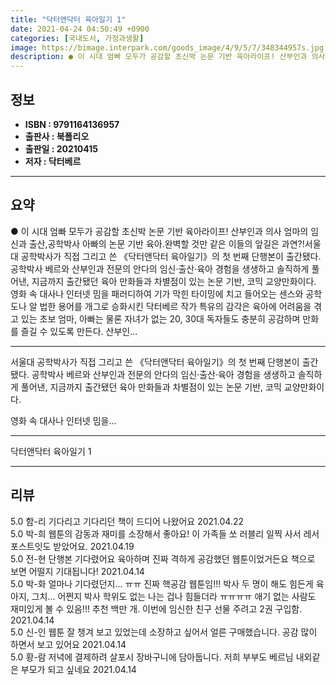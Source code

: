 ```yaml
---
title: "닥터앤닥터 육아일기 1"
date: 2021-04-24 04:50:49 +0900
categories: [국내도서, 가정과생활]
image: https://bimage.interpark.com/goods_image/4/9/5/7/348344957s.jpg
description: ● 이 시대 엄빠 모두가 공감할 초신박 논문 기반 육아라이프! 산부인과 의사 엄마의 임신과 출산,공학박사 아빠의 논문 기반 육아.완벽할 것만 같은 이들의 앞길은 과연?!서울대 공학박사가 직접 그리고 쓴 《닥터앤닥터 육아일기》의 첫 번째 단행본이 출간됐다. 공학박사 베르와 산부인과 전문
---
```


## **정보**

- **ISBN : 9791164136957**
- **출판사 : 북폴리오**
- **출판일 : 20210415**
- **저자 : 닥터베르**

------



## **요약**

●  이 시대 엄빠 모두가 공감할 초신박 논문 기반 육아라이프! 산부인과 의사 엄마의 임신과 출산,공학박사 아빠의 논문 기반 육아.완벽할 것만 같은 이들의 앞길은 과연?!서울대 공학박사가 직접 그리고 쓴 《닥터앤닥터 육아일기》의 첫 번째 단행본이 출간됐다. 공학박사 베르와 산부인과 전문의 안다의 임신·출산·육아 경험을 생생하고 솔직하게 풀어낸, 지금까지 출간됐던 육아 만화들과 차별점이 있는 논문 기반, 코믹 교양만화이다. 영화 속 대사나 인터넷 밈을 패러디하여 기가 막힌 타이밍에 치고 들어오는 센스와 공학도나 알 법한 용어를 개그로 승화시킨 닥터베르 작가 특유의 감각은 육아에 어려움을 겪고 있는 초보 엄마, 아빠는 물론 자녀가 없는 20, 30대 독자들도 충분히 공감하며 만화를 즐길 수 있도록 만든다. 산부인...

------

서울대 공학박사가 직접 그리고 쓴 《닥터앤닥터 육아일기》의 첫 번째 단행본이 출간됐다. 공학박사 베르와 산부인과 전문의 안다의 임신·출산·육아 경험을 생생하고 솔직하게 풀어낸, 지금까지 출간됐던 육아 만화들과 차별점이 있는 논문 기반, 코믹 교양만화이다.

영화 속 대사나 인터넷 밈을... 

------


닥터앤닥터 육아일기 1 

------


## **리뷰** 

5.0 함-리 기다리고 기다리던 책이 드디어 나왔어요 2021.04.22 <br/>5.0 박-희 웹툰의 감동과 재미를 소장해서 좋아요!
이 가족들 쏘 러블리
일찍 사서 레서 포스트잇도 받았어요. 2021.04.19 <br/>5.0 전-현 단행본 기다렸어요 육아하며 진짜 격하게 공감했던 웹툰이었거든요 책으로 보면 어떨지 기대됩니다! 2021.04.14 <br/>5.0 박-화 얼마나 기다렸던지... ㅠㅠ 진짜 핵공감 웹툰임!!! 박사 두 명이 해도 힘든게 육아지, 그치... 어쩐지 박사 학위도 없는 나는 겁나 힘들더라 ㅠㅠㅠㅠ 애기 없는 사람도 재미있게 볼 수 있음!!! 추천 백만 개. 이번에 임신한 친구 선물 주려고 2권 구입함. 2021.04.14 <br/>5.0 신-인 웹툰 잘 챙겨 보고 있었는데 소장하고 싶어서 얼른 구매했습니다. 공감 많이 하면서 보고 있어요 2021.04.14 <br/>5.0 황-람 저녁에 결제하려 살포시 장바구니에 담아둡니다. 저희 부부도 베르님 내외같은 부모가 되고 싶네요 2021.04.14 <br/>